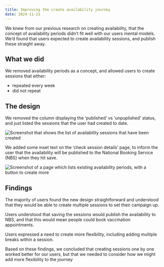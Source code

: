 ```yaml
---
title: Improving the create availability journey
date: 2024-11-21
---
```


We knew from our previous research on creating availability, that the concept of availability periods didn’t fit well with our users mental models.  We’d found that users expected to create availability sessions, and publish these straight away. 

## What we did 

We removed availability periods as a concept, and allowed users to create sessions that either: 

- repeated every week 
- did not repeat 


## The design 

We removed the column displaying the ‘published’ vs ‘unpuplished’ status, and just listed the sessions that the user had created to date.

![Screenshot that shows the list of availability sessions that have been created](periods.png)

We added some inset text on the ‘check session details’ page, to inform the user that the availability will be published to the National Booking Service (NBS) when they hit save. 

![Screenshot of a page which lists existing availability periods, with a button to create more](cya.png)

## Findings
 
The majority of users found the new design straightforward and understood that they would be able to create multiple sessions to set their campaign up.  

Users understood that saving the sessions would publish the availability to NBS, and that this would mean people could book vaccination appointments. 

Users expressed a need to create more flexibility, including adding multiple breaks within a session.

Based on these findings, we concluded that creating sessions one by one worked better for our users, but that we needed to consider how we might add more flexibility to the journey